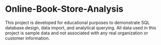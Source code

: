 # Online-Book-Store-Analysis
This project is developed for educational purposes to demonstrate SQL database design, data import, and analytical querying. All data used in this project is sample data and not associated with any real organization or customer information.
